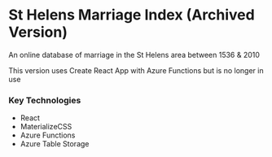 # St Helens Marriage Index (Archived Version)

An online database of marriage in the St Helens area between 1536 &amp; 2010

This version uses Create React App with Azure Functions but is no longer in use

### Key Technologies

- React
- MaterializeCSS
- Azure Functions
- Azure Table Storage
